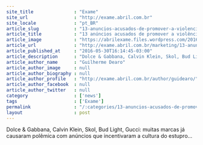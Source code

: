```yaml
---
site_title               : "Exame"
site_url                 : "http://exame.abril.com.br"
site_locale              : "pt_BR"
article_slug             : "13-anuncios-acusados-de-promover-a-violencia-contra-a-mulher"
article_title            : "13 anúncios acusados de promover a violência contra a mulher"
article_image            : "https://abrilexame.files.wordpress.com/2016/09/size_960_16_9_estupro-anuncios-dolce1.jpg?quality=70&strip=all&w=960"
article_url              : "http://exame.abril.com.br/marketing/13-anuncios-acusados-de-promover-a-violencia-contra-a-mulher/"
article_published_at     : "2016-05-30T16:14:45-03:00"
article_description      : "Dolce & Gabbana, Calvin Klein, Skol, Bud Light, Gucci: muitas marcas já causaram polêmica com anúncios que incentivaram a cultura do estupro..."
article_author_name      : "Guilherme Dearo"
article_author_image     : null
article_author_biography : null
article_author_profile   : "http://exame.abril.com.br/author/guidearo/"
article_author_facebook  : null
article_author_twitter   : null
category                 : ['news']
tags                     : ['Exame']
permalink                : "/:categories/13-anuncios-acusados-de-promover-a-violencia-contra-a-mulher/"
layout                   : post
---
```


Dolce & Gabbana, Calvin Klein, Skol, Bud Light, Gucci: muitas marcas já causaram polêmica com anúncios que incentivaram a cultura do estupro...

